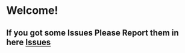 # Welcome!
## If you got some Issues Please Report them in here [Issues](https://girhub.com/hc52-mods/issus/issus)
